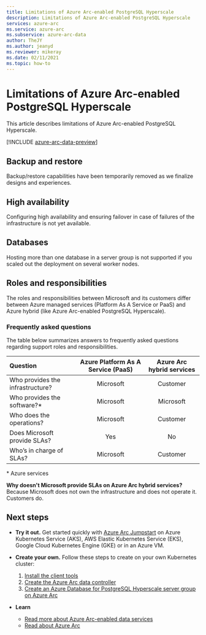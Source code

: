 ```yaml
---
title: Limitations of Azure Arc-enabled PostgreSQL Hyperscale
description: Limitations of Azure Arc-enabled PostgreSQL Hyperscale
services: azure-arc
ms.service: azure-arc
ms.subservice: azure-arc-data
author: TheJY
ms.author: jeanyd
ms.reviewer: mikeray
ms.date: 02/11/2021
ms.topic: how-to
---
```


# Limitations of Azure Arc-enabled PostgreSQL Hyperscale

This article describes limitations of Azure Arc-enabled PostgreSQL Hyperscale. 

[!INCLUDE [azure-arc-data-preview](../../../includes/azure-arc-data-preview.md)]

## Backup and restore
Backup/restore capabilities have been temporarily removed as we finalize designs and experiences.

## High availability
Configuring high availability and ensuring failover in case of failures of the infrastructure is not yet available.

## Databases
Hosting more than one database in a server group is not supported if you scaled out the deployment on several worker nodes.

## Roles and responsibilities

The roles and responsibilities between Microsoft and its customers differ between Azure managed services (Platform As A Service or PaaS) and Azure hybrid (like Azure Arc-enabled PostgreSQL Hyperscale). 

### Frequently asked questions
The table below summarizes answers to frequently asked questions regarding support roles and responsibilities.

| Question                      | Azure Platform As A Service (PaaS) | Azure Arc hybrid services |
|:----------------------------------|:------------------------------------:|:---------------------------:|
| Who provides the infrastructure?  | Microsoft                          | Customer                  |
| Who provides the software?*       | Microsoft                          | Microsoft                 |
| Who does the operations? | Microsoft                          | Customer                  |
| Does Microsoft provide SLAs?      | Yes                                | No                        |
| Who’s in charge of SLAs? | Microsoft                          | Customer                  |

\* Azure services

__Why doesn't Microsoft provide SLAs on Azure Arc hybrid services?__ Because Microsoft does not own the infrastructure and does not operate it. Customers do.

## Next steps

- **Try it out.** Get started quickly with [Azure Arc Jumpstart](https://azurearcjumpstart.io/azure_arc_jumpstart/azure_arc_data/) on Azure Kubernetes Service (AKS), AWS Elastic Kubernetes Service (EKS), Google Cloud Kubernetes Engine (GKE) or in an Azure VM. 

- **Create your own.** Follow these steps to create on your own Kubernetes cluster: 
   1. [Install the client tools](install-client-tools.md)
   2. [Create the Azure Arc data controller](create-data-controller.md)
   3. [Create an Azure Database for PostgreSQL Hyperscale server group on Azure Arc](create-postgresql-hyperscale-server-group.md) 

- **Learn**
   - [Read more about Azure Arc-enabled data services](https://azure.microsoft.com/services/azure-arc/hybrid-data-services)
   - [Read about Azure Arc](https://aka.ms/azurearc)
